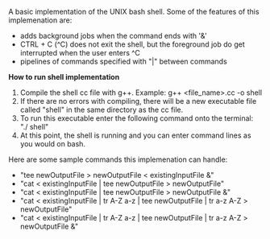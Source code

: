 A basic implementation of the UNIX bash shell. Some of the features of this implemenation are:
* adds background jobs when the command ends with '&'
* CTRL + C (^C) does not exit the shell, but the foreground job do get interrupted when the user enters ^C
* pipelines of commands specified with "|" between commands

__How to run shell implementation__

1. Compile the shell cc file with g++. Example: g++ \<file_name>.cc -o shell
2. If there are no errors with compiling, there will be a new executable file called "shell" in the same directory as the cc file.
3. To run this executable enter the following command onto the terminal: "./ shell"
4. At this point, the shell is running and you can enter command lines as you would on bash. 

Here are some sample commands this implemenation can handle:
* "tee newOutputFile > newOutputFile < existingInputFile &"
* "cat < existingInputFile | tee newOutputFile > newOutputFile"
* "cat < existingInputFile | tee newOutputFile > newOutputFile &"
* "cat < existingInputFile | tr A-Z a-z | tee newOutputFile | tr a-z A-Z > newOutputFile"
* "cat < existingInputFile | tr A-Z a-z | tee newOutputFile | tr a-z A-Z > newOutputFile &"
